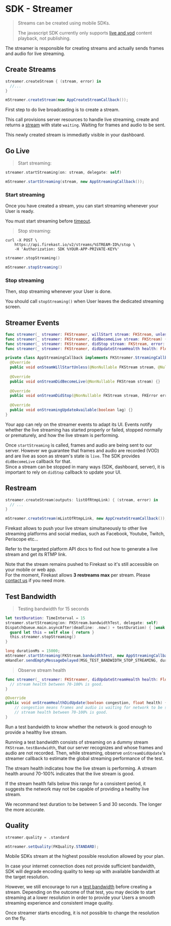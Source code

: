 # SDK - Streamer

<blockquote class="lang-specific javascript shell">
<p class="lang-specific shell">Streams can be created using mobile SDKs.</p>
<p class="lang-specific javascript">The javascript SDK currently only supports <a href="#watch-live-or-replay-as-vod">live and vod</a> content playback, not publishing.</p>
</blockquote>

The streamer is responsible for creating streams and actually sends frames and audio for live streaming.

## Create Streams

```swift
streamer.createStream { (stream, error) in
  //...
}
```

```java
mStreamer.createStream(new AppCreateStreamCallback());
```

First step to do live broadcasting is to create a stream.

This call provisions server resources to handle live streaming, create and returns a [stream](#sdk-stream) with state `waiting`. Waiting for frames and audio to be sent.

This newly created stream is immediatly visible in your dashboard.

## Go Live

<blockquote class="lang-specific swift java">
<p>Start streaming:</p>
</blockquote>

```swift
streamer.startStreaming(on: stream, delegate: self)
```

```java
mStreamer.startStreaming(stream, new AppStreamingCallback());
```
### Start streaming

Once you have created a stream, you can start streaming whenever your User is ready.
<aside class="notice">You must start streaming before <a href="#timeout">timeout</a>.</aside>

<blockquote class=
"lang-specific swift java shell">
<p>Stop streaming:</p>
</blockquote>

```shell
curl -X POST \
    https://api.firekast.io/v2/streams/%STREAM-ID%/stop \
    -H 'Authorization: SDK %YOUR-APP-PRIVATE-KEY%' 
```

```swift
streamer.stopStreaming()
```

```java
mStreamer.stopStreaming()
```
### Stop streaming

Then, stop streaming whenever your User is done.

<aside class="notice">You should call <code>stopStreaming()</code> when User leaves the dedicated streaming screen.</aside>

## Streamer Events

```swift
func streamer(_ streamer: FKStreamer, willStart stream: FKStream, unless error: NSError?) {}
func streamer(_ streamer: FKStreamer, didBecomeLive stream: FKStream) {}
func streamer(_ streamer: FKStreamer, didStop stream: FKStream, error: NSError?) {}
func streamer(_ streamer: FKStreamer, didUpdateStreamHealth health: Float) {}
```

```java
private class AppStreamingCallback implements FKStreamer.StreamingCallback {
  @Override
  public void onSteamWillStartUnless(@NonNullable FKStream stream, @Nullable FKError error) {}
  
  @Override
  public void onStreamDidBecomeLive(@NonNullable FKStream stream) {}
  
  @Override
  public void onStreamDidStop(@NonNullable FKStream stream, FKError error) {}
  
  @Override
  public void onStreamingUpdateAvailable(boolean lag) {}
}
```

Your app can rely on the streamer events to adapt its UI. Events notify whether the live streaming has started properly or failed, stopped normally or prematurely, and how the live stream is performing.

<aside class="notice">Once <code>startStreaming</code> is called, frames and audio are being sent to our server. However we guarantee that frames and audio are recorded (VOD) and are live as soon as stream's state is <code>live</code>. The SDK provides <code>didBecomeLive</code> callback for that.</aside>

<aside class="notice">
Since a stream can be stopped in many ways (SDK, dashboard, server), it is important to rely on <code>didStop</code> callback to update your UI.
</aside>

## Restream

```swift
streamer.createStream(outputs: listOfRtmpLink) { (stream, error) in 
  // ...
}
```

```java
mStreamer.createStream(mListOfRtmpLink, new AppCreateStreamCallback());
```

Firekast allows to push your live stream simultaneously to other live streaming platforms and social medias, such as Facebook, Youtube, Twitch, Periscope etc...

Refer to the targeted platform API docs to find out how to generate a live stream and get its RTMP link.

<aside class="notice">
Note that the stream remains pushed to Firekast so it's still accessible on your mobile or web app.
</aside>

<aside class="warning">
For the moment, Firekast allows <strong>3 restreams max</strong> per stream. Please <a href="https://firekast.zendesk.com/hc/en-gb/requests/new">contact us</a> if you need more.
</aside>

## Test Bandwidth

<blockquote class="lang-specific swift java">
<p>Testing bandwidth for 15 seconds</p>
</blockquote>

```swift
let testDuration: TimeInterval = 15
streamer.startStreaming(on: FKStream.bandwidthTest, delegate: self)
DispatchQueue.main.asyncAfter(deadline: .now() + testDuration) { [weak self] in
  guard let this = self else { return }
  this.streamer.stopStreaming()
}
```

```java
long durationMs = 15000;
mStreamer.startStreaming(FKStream.bandwidthTest, new AppStreamingCallback());
mHandler.sendEmptyMessageDelayed(MSG_TEST_BANDWIDTH_STOP_STREAMING, durationMs)
```

<blockquote class="lang-specific swift java">
<p>Observe stream health</p>
</blockquote>

```swift
func streamer(_ streamer: FKStreamer, didUpdateStreamHealth health: Float) {
  // stream health between 70-100% is good.
}
```

```java
@Override
public void onStreamHealthDidUpdate(boolean congestion, float health) {
    // congestion means frames and audio is waiting for network to be sent. Note that, while congested, the camera preview stucks on the frame and will resume as soon as data is sent.
    // stream health between 70-100% is good.
}
```

Run a test bandwidth to know whether the network is good enough to provide a healthy live stream.

Running a test bandwidth consists of streaming on a dummy stream `FKStream.testBandwidth`, that our server recognizes and whose frames and audio are not recorded. Then, while streaming, observe `onStreamDidUpdate`'s streamer callback to estimate the global streaming performance of the test.

The stream health indicates how the live stream is performing. A stream health around 70-100% indicates that the live stream is good.

If the stream health falls below this range for a consistent period, it suggests the network may not be capable of providing a healthy live stream.

<aside class="notice">
We recommand test duration to be between 5 and 30 seconds. The longer the more accurate.
</aside>

## Quality

```swift
streamer.quality = .standard
```

```java
mStreamer.setQuality(FKQuality.STANDARD);
```

Mobile SDKs stream at the highest possible resolution allowed by your plan.

In case your internet connection does not provide sufficient bandwidth, SDK will degrade encoding quality to keep up with available bandwidth at the target resolution. 

However, we still encourage to run a [test bandwidth](#test-bandwidth) before creating a stream. Depending on the outcome of that test, you may decide to start streaming at a lower resolution in order to provide your Users a smooth streaming experience and consistent image quality.

<aside class="notice">Once streamer starts encoding, it is not possible to change the resolution on the fly.</aside>

<!-- <aside class="warning">You are responsible of targetting a resolution inferior or equal that is handled by your plan, otherwise <code>createStream</code> will fail.</aside> -->

